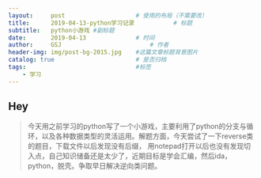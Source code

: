 ```yaml
---
layout:     post   				    # 使用的布局（不需要改）
title:      2019-04-13-python学习记录			# 标题 
subtitle:   python小游戏 #副标题
date:       2019-04-13 				# 时间
author:     GSJ 						# 作者
header-img: img/post-bg-2015.jpg 	#这篇文章标题背景图片
catalog: true 						# 是否归档
tags:								#标签
    - 学习
---
```


## Hey
>今天用之前学习的python写了一个小游戏，主要利用了python的分支与循环，以及各种数据类型的灵活运用。解题方面，今天尝试了一下reverse类的题目，下载文件以后发现没有后缀，
用notepad打开以后也没有发现切入点，自己知识储备还是太少了，近期目标是学会汇编，然后ida，python，脱壳。争取早日解决逆向类问题。
